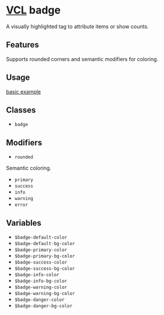 # [VCL](https://vcl.github.io/vcl/) badge

A visually highlighted tag to attribute items or show counts.

## Features

Supports rounded corners and semantic modifiers for coloring.

## Usage

[basic example](/demo/example.html)

## Classes

- `badge`

## Modifiers

- `rounded`

Semantic coloring.

- `primary`
- `success`
- `info`
- `warning`
- `error`

## Variables

- `$badge-default-color`
- `$badge-default-bg-color`
- `$badge-primary-color`
- `$badge-primary-bg-color`
- `$badge-success-color`
- `$badge-success-bg-color`
- `$badge-info-color`
- `$badge-info-bg-color`
- `$badge-warning-color`
- `$badge-warning-bg-color`
- `$badge-danger-color`
- `$badge-danger-bg-color`
